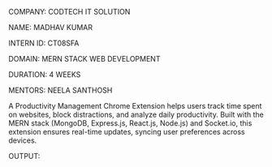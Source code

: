 COMPANY: CODTECH IT SOLUTION

NAME: MADHAV KUMAR

INTERN ID: CT08SFA

DOMAIN: MERN STACK WEB DEVELOPMENT

DURATION: 4 WEEKS

MENTORS: NEELA SANTHOSH

A Productivity Management Chrome Extension helps users track time spent on websites, block distractions, and analyze daily productivity. Built with the MERN stack (MongoDB, Express.js, React.js, Node.js) and Socket.io, this extension ensures real-time updates, syncing user preferences across devices.

OUTPUT:
